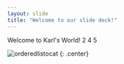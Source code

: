 ```yaml
---
layout: slide
title: "Welcome to our slide deck!"
---
```


Welcome to Karl's World! 2 4 5

![orderedlistocat](https://octodex.github.com/images/orderedlistocat.png)
{: .center}
